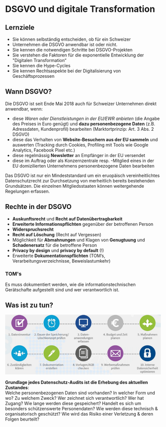 # DSGVO und digitale Transformation

## Lernziele

- Sie können selbständig entscheiden, ob für ein Schweizer
- Unternehmen die DSGVO anwendbar ist oder nicht.
- Sie kennen die notwendigen Schritte bei DSGVO-Projekten
- Sie verstehen die Faktoren für die exponentielle Entwicklung der "Digitalen Transformation“
- Sie kennen die Hype-Cycles
- Sie kennen Rechtsaspekte bei der Digitalisierung von Geschäftsprozessen

## Wann DSGVO? 
Die DSGVO ist seit Ende Mai 2018 auch für Schweizer Unternehmen direkt anwendbar, wenn:
- diese _Waren oder Dienstleistungen in der EU/EWR anbieten_ (die Angabe des Preises in Euro genügt) und __dazu personenbezogene Daten__ (z.B. Adressdaten, Kundenprofil) bearbeiten (Marktortprinzip: Art. 3 Abs. 2 DSGVO)
- diese das Verhalten von __Website-Besuchern aus der EU sammeln__ und auswerten (Tracking durch Cookies, Profiling mit Tools wie Google Analytics, Facebook Pixel etc.)
- diese regelmässig __Newsletter__ an Empfänger in der EU versendet
- diese im Auftrag oder als Konzernzentrale resp. -Mitglied eines in der EU domizilierten Unternehmens personenbezogene Daten bearbeiten

Das DSGVO ist nur ein Mindeststandard um ein eruopäisch vereinheitlichtes Datenschutzrecht zur Durchsetzung von merheitlich bereits bestehenden Grundsätzen. Die einzelnen Mitgliedsstaaten können weitergehende Regelungen erfassen.

## Rechte in der DSGVO
- __Auskunftsrecht__ und __Recht auf Datenübertragbarkeit__
- __Erweiterte Informationspflichten__ gegenüber der betroffenen Person
- __Widerspruchsrecht__
- __Recht auf Löschung__ (Recht auf Vergessen)
- Möglichkeit für __Abmahnungen__ und Klagen von __Genugtuung__ und __Schadenersatz__ für die betroffene Person
- __Privacy by design__ und __privacy by default__ (!)
- Erweiterte __Dokumentationspflichten__ (TOM’s, Verarbeitungsverzeichnisse, Beweislastumkehr)

### TOM's
Es muss dokumentiert werden, wie die informationstechnischen Gerätschafte aufgestellt sind und wer verantwortlich ist.

## Was ist zu tun?
![Steps DSGVO](figures/dsgvoSteps.png)

__Grundlage jedes Datenschutz-Audits ist die Erhebung des aktuellen Zustandes__:  
Welche personenbezogenen Daten sind vorhanden? In welcher Form und wo? Zu welchem Zweck? Wer zeichnet sich verantwortlich? Wer hat Zugang? Wie lange werden diese gespeichert? Handelt es sich um besonders schützenswerte Personendaten? Wie werden diese technisch & organisatorisch geschützt? Wie wird das Risiko einer Verletzung & deren Folgen beurteilt?

